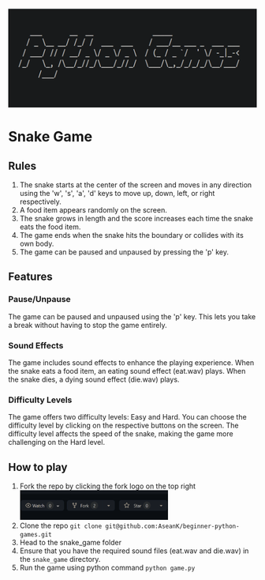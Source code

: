 <p align="center">
  <a href="https://github.com/AseanK/beginner-python-games" target="_blank">
    <img src="../images/logo.png" width="2560px" height="200px">
  </a>
</p>

# Snake Game

## Rules
1. The snake starts at the center of the screen and moves in any direction using the 'w', 's', 'a', 'd' keys to move up, down, left, or right respectively.
2. A food item appears randomly on the screen.
3. The snake grows in length and the score increases each time the snake eats the food item.
4. The game ends when the snake hits the boundary or collides with its own body.
5. The game can be paused and unpaused by pressing the 'p' key.

## Features

### Pause/Unpause
The game can be paused and unpaused using the 'p' key. This lets you take a break without having to stop the game entirely.

### Sound Effects
The game includes sound effects to enhance the playing experience. When the snake eats a food item, an eating sound effect (eat.wav) plays. When the snake dies, a dying sound effect (die.wav) plays.

### Difficulty Levels
The game offers two difficulty levels: Easy and Hard. You can choose the difficulty level by clicking on the respective buttons on the screen. The difficulty level affects the speed of the snake, making the game more challenging on the Hard level.


## How to play
1. Fork the repo by clicking the fork logo on the top right <img src="../images/fork.png" width="300" height="60">
2. Clone the repo `git clone git@github.com:AseanK/beginner-python-games.git`
3. Head to the snake_game folder
4. Ensure that you have the required sound files (eat.wav and die.wav) in the `snake_game` directory.
5. Run the game using python command `python game.py`

